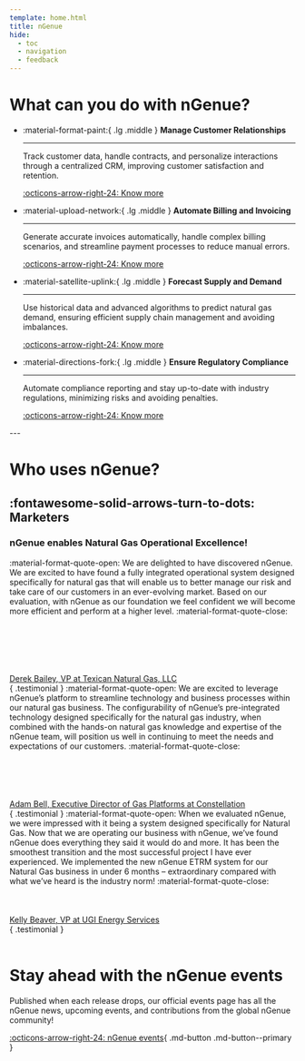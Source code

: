 ```yaml
---
template: home.html
title: nGenue
hide:
  - toc
  - navigation
  - feedback
---
```


# What can you do with nGenue?

<div class="grid cards wide" markdown>

-   :material-format-paint:{ .lg .middle } __Manage Customer Relationships__

    ---

    Track customer data, handle contracts, and personalize interactions through a centralized CRM, improving customer satisfaction and retention.

    [:octicons-arrow-right-24: Know more]()

-   :material-upload-network:{ .lg .middle } __Automate Billing and Invoicing__

    ---

    Generate accurate invoices automatically, handle complex billing scenarios, and streamline payment processes to reduce manual errors.

    [:octicons-arrow-right-24: Know more]()

-   :material-satellite-uplink:{ .lg .middle } __Forecast Supply and Demand__

    ---

    Use historical data and advanced algorithms to predict natural gas demand, ensuring efficient supply chain management and avoiding imbalances.

    [:octicons-arrow-right-24: Know more]()

-   :material-directions-fork:{ .lg .middle } __Ensure Regulatory Compliance__

    ---

    Automate compliance reporting and stay up-to-date with industry regulations, minimizing risks and avoiding penalties.

    [:octicons-arrow-right-24: Know more]()

</div>
---

# Who uses nGenue?

## :fontawesome-solid-arrows-turn-to-dots: Marketers

<div class="accent" markdown>

### nGenue enables Natural Gas Operational Excellence!

</div>

<div class="grid" markdown>

<span class="quote">
:material-format-quote-open:
We are delighted to have discovered nGenue. We are excited to have found a fully integrated operational system designed specifically for natural gas that will enable us to better manage our risk and take care of our customers in an ever-evolving market. Based on our evaluation, with nGenue as our foundation we feel confident we will become more efficient and perform at a higher level.
:material-format-quote-close:
</span>
<br/><br/><br/><br/><br/>
<br/><br/>
<a href="https://www.linkedin.com/in/carlolm/" target="_blank" class="author centered">Derek Bailey, VP at Texican Natural Gas, LLC</a>
<br/>
{ .testimonial }

<span class="quote">
:material-format-quote-open:
We are excited to leverage nGenue’s platform to streamline technology and business processes within our natural gas business. The configurability of nGenue’s pre-integrated technology designed specifically for the natural gas industry, when combined with the hands-on natural gas knowledge and expertise of the nGenue team, will position us well in continuing to meet the needs and expectations of our customers.
:material-format-quote-close:
</span>
<br/><br/><br/><br/><br/>
<br/>
<a href="https://www.linkedin.com/in/etartakovsky/" target="_blank" class="author centered">Adam Bell, Executive Director of Gas Platforms at Constellation</a>
<br/>
{ .testimonial }

<span class="quote">
:material-format-quote-open:
When we evaluated nGenue, we were impressed with it being a system designed specifically for Natural Gas. Now that we are operating our business with nGenue, we’ve found nGenue does everything they said it would do and more. It has been the smoothest transition and the most successful project I have ever experienced. We implemented the new nGenue ETRM system for our Natural Gas business in under 6 months – extraordinary compared with what we’ve heard is the industry norm!
:material-format-quote-close:
</span>
<br/><br/><br/>
<br/>
<a href="https://www.linkedin.com/in/etartakovsky/" target="_blank" class="author centered">Kelly Beaver, VP at UGI Energy Services</a>
<br/>
{ .testimonial }

</div>
</br>

# Stay ahead with the nGenue events

Published when each release drops, our official events page has all the nGenue news, upcoming events, and contributions from the global nGenue community!

[:octicons-arrow-right-24: nGenue events](https://nGenue.substack.com/){ .md-button .md-button--primary }
